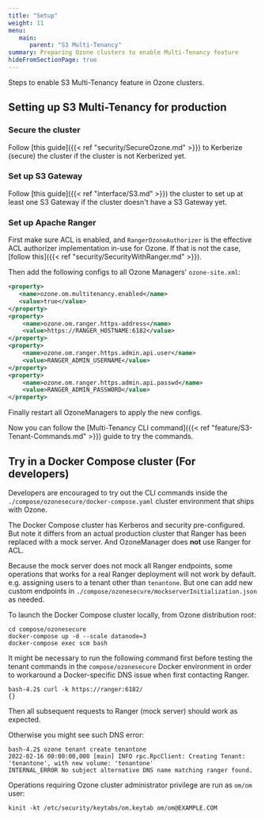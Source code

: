 ```yaml
---
title: "Setup"
weight: 11
menu:
   main:
      parent: "S3 Multi-Tenancy"
summary: Preparing Ozone clusters to enable Multi-Tenancy feature
hideFromSectionPage: true
---
```

<!---
  Licensed to the Apache Software Foundation (ASF) under one or more
  contributor license agreements.  See the NOTICE file distributed with
  this work for additional information regarding copyright ownership.
  The ASF licenses this file to You under the Apache License, Version 2.0
  (the "License"); you may not use this file except in compliance with
  the License.  You may obtain a copy of the License at

      http://www.apache.org/licenses/LICENSE-2.0

  Unless required by applicable law or agreed to in writing, software
  distributed under the License is distributed on an "AS IS" BASIS,
  WITHOUT WARRANTIES OR CONDITIONS OF ANY KIND, either express or implied.
  See the License for the specific language governing permissions and
  limitations under the License.
-->

Steps to enable S3 Multi-Tenancy feature in Ozone clusters.


## Setting up S3 Multi-Tenancy for production

### Secure the cluster

Follow [this guide]({{< ref "security/SecureOzone.md" >}}) to Kerberize (secure) the cluster if the cluster is not Kerberized yet.

### Set up S3 Gateway

Follow [this guide]({{< ref "interface/S3.md" >}}) the cluster to set up at least one S3 Gateway if the cluster doesn't have a S3 Gateway yet.

### Set up Apache Ranger

First make sure ACL is enabled, and `RangerOzoneAuthorizer` is the effective ACL authorizer implementation in-use for Ozone.
If that is not the case, [follow this]({{< ref "security/SecurityWithRanger.md" >}}). 

Then add the following configs to all Ozone Managers' `ozone-site.xml`:

```xml
<property>
   <name>ozone.om.multitenancy.enabled</name>
   <value>true</value>
</property>
<property>
	<name>ozone.om.ranger.https-address</name>
	<value>https://RANGER_HOSTNAME:6182</value>
</property>
<property>
	<name>ozone.om.ranger.https.admin.api.user</name>
	<value>RANGER_ADMIN_USERNAME</value>
</property>
<property>
	<name>ozone.om.ranger.https.admin.api.passwd</name>
	<value>RANGER_ADMIN_PASSWORD</value>
</property>
```

Finally restart all OzoneManagers to apply the new configs.

Now you can follow the [Multi-Tenancy CLI command]({{< ref "feature/S3-Tenant-Commands.md" >}}) guide to try the commands. 


## Try in a Docker Compose cluster (For developers)

Developers are encouraged to try out the CLI commands inside the `./compose/ozonesecure/docker-compose.yaml` cluster environment that ships with Ozone.

The Docker Compose cluster has Kerberos and security pre-configured.
But note it differs from an actual production cluster that Ranger has been replaced with a mock server. And OzoneManager does **not** use Ranger for ACL.

Because the mock server does not mock all Ranger endpoints, some operations that works for a real Ranger deployment will not work by default. e.g. assigning users to a tenant other than `tenantone`.
But one can add new custom endpoints in `./compose/ozonesecure/mockserverInitialization.json` as needed.

To launch the Docker Compose cluster locally, from Ozone distribution root:

```shell
cd compose/ozonesecure
docker-compose up -d --scale datanode=3
docker-compose exec scm bash
```

It might be necessary to run the following command first before testing the tenant commands in the `compose/ozonesecure` Docker environment
in order to workaround a Docker-specific DNS issue when first contacting Ranger.

```shell
bash-4.2$ curl -k https://ranger:6182/
{}
```

Then all subsequent requests to Ranger (mock server) should work as expected.

Otherwise you might see such DNS error:

```shell
bash-4.2$ ozone tenant create tenantone
2022-02-16 00:00:00,000 [main] INFO rpc.RpcClient: Creating Tenant: 'tenantone', with new volume: 'tenantone'
INTERNAL_ERROR No subject alternative DNS name matching ranger found.
```


Operations requiring Ozone cluster administrator privilege are run as `om/om` user:

```shell
kinit -kt /etc/security/keytabs/om.keytab om/om@EXAMPLE.COM
```
